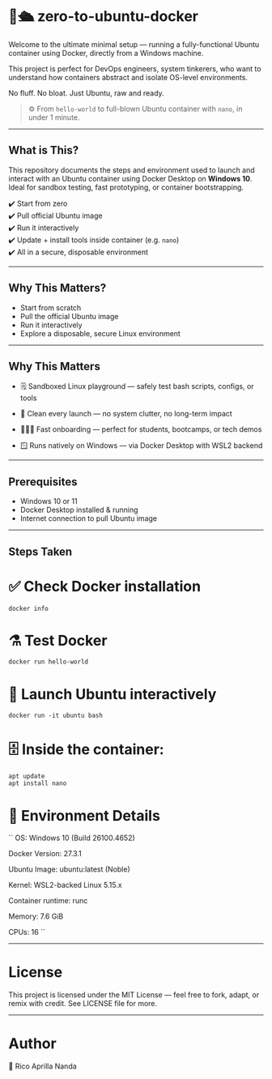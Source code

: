 # 🐋🛳️ zero-to-ubuntu-docker

Welcome to the ultimate minimal setup — running a fully-functional Ubuntu container using Docker, directly from a Windows machine.

This project is perfect for DevOps engineers, system tinkerers, who want to understand how containers abstract and isolate OS-level environments.

No fluff. No bloat. Just Ubuntu, raw and ready.

> ⚙️ From `hello-world` to full-blown Ubuntu container with `nano`, in under 1 minute.

---

## What is This?

This repository documents the steps and environment used to launch and interact with an Ubuntu container using Docker Desktop on **Windows 10**.
Ideal for sandbox testing, fast prototyping, or container bootstrapping.

✔️ Start from zero  
✔️ Pull official Ubuntu image  
✔️ Run it interactively  
✔️ Update + install tools inside container (e.g. `nano`)  
✔️ All in a secure, disposable environment  

---

## Why This Matters?

- Start from scratch
- Pull the official Ubuntu image
- Run it interactively
-  Explore a disposable, secure Linux environment

---

## Why This Matters

- 🗒️ Sandboxed Linux playground — safely test bash scripts, configs, or tools

- 🔄 Clean every launch — no system clutter, no long-term impact

- 🏃🏻‍♂️ Fast onboarding — perfect for students, bootcamps, or tech demos

- 🪟 Runs natively on Windows — via Docker Desktop with WSL2 backend

---

## Prerequisites

- Windows 10 or 11
- Docker Desktop installed & running
- Internet connection to pull Ubuntu image

---

## Steps Taken

# ✅  Check Docker installation
```
docker info
```

# ⚗️ Test Docker
```
docker run hello-world
```

# 🦆 Launch Ubuntu interactively
```
docker run -it ubuntu bash
```

# 🗄️ Inside the container:
```
apt update
apt install nano
```

# 🔧 Environment Details

``
OS: Windows 10 (Build 26100.4652)

Docker Version: 27.3.1

Ubuntu Image: ubuntu:latest (Noble)

Kernel: WSL2-backed Linux 5.15.x

Container runtime: runc

Memory: 7.6 GiB

CPUs: 16
``

--- 

#  License

This project is licensed under the MIT License — feel free to fork, adapt, or remix with credit.
See LICENSE file for more.

--- 

# Author

🍃 Rico Aprilla Nanda
